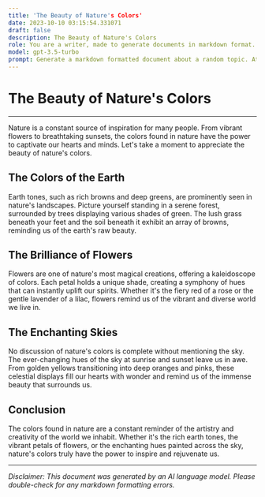 ```yaml
---
title: 'The Beauty of Nature's Colors'
date: 2023-10-10 03:15:54.331071
draft: false
description: The Beauty of Nature's Colors
role: You are a writer, made to generate documents in markdown format. It is very important that all of the documents you generate are in valid markdown format.
model: gpt-3.5-turbo
prompt: Generate a markdown formatted document about a random topic. At the bottom, include a disclaimer explaining that the document was generated by you. The first line of the document should be the title. Make sure that the entire document is in proper markdown format, using a mix of various tags to make the document visually appealing.
---
```


# The Beauty of Nature's Colors

---

Nature is a constant source of inspiration for many people. From vibrant flowers to breathtaking sunsets, the colors found in nature have the power to captivate our hearts and minds. Let's take a moment to appreciate the beauty of nature's colors.

## The Colors of the Earth

Earth tones, such as rich browns and deep greens, are prominently seen in nature's landscapes. Picture yourself standing in a serene forest, surrounded by trees displaying various shades of green. The lush grass beneath your feet and the soil beneath it exhibit an array of browns, reminding us of the earth's raw beauty.

## The Brilliance of Flowers

Flowers are one of nature's most magical creations, offering a kaleidoscope of colors. Each petal holds a unique shade, creating a symphony of hues that can instantly uplift our spirits. Whether it's the fiery red of a rose or the gentle lavender of a lilac, flowers remind us of the vibrant and diverse world we live in.

## The Enchanting Skies

No discussion of nature's colors is complete without mentioning the sky. The ever-changing hues of the sky at sunrise and sunset leave us in awe. From golden yellows transitioning into deep oranges and pinks, these celestial displays fill our hearts with wonder and remind us of the immense beauty that surrounds us.

## Conclusion

The colors found in nature are a constant reminder of the artistry and creativity of the world we inhabit. Whether it's the rich earth tones, the vibrant petals of flowers, or the enchanting hues painted across the sky, nature's colors truly have the power to inspire and rejuvenate us.

---

*Disclaimer: This document was generated by an AI language model. Please double-check for any markdown formatting errors.*
